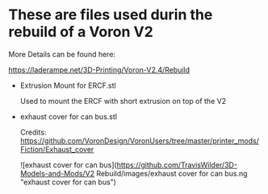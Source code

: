 # These are files used durin the rebuild of a Voron V2
More Details can be found here:

https://laderampe.net/3D-Printing/Voron-V2.4/Rebuild

* Extrusion Mount for ERCF.stl

    Used to mount the ERCF with short extrusion on top of the V2

* exhaust cover for can bus.stl

    Credits: https://github.com/VoronDesign/VoronUsers/tree/master/printer_mods/Fiction/Exhaust_cover
    
    ![exhaust cover for can bus](https://github.com/TravisWilder/3D-Models-and-Mods/V2 Rebuild/images/exhaust cover for can bus.ng "exhaust cover for can bus")

